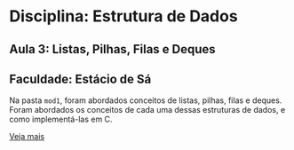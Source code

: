 # Disciplina: Estrutura de Dados

## Aula 3: Listas, Pilhas, Filas e Deques

## Faculdade: Estácio de Sá

Na pasta `mod1`, foram abordados conceitos de listas, pilhas, filas e deques. Foram abordados os conceitos de cada uma dessas estruturas de dados, e como implementá-las em C.

[Veja mais](../desc.md)

